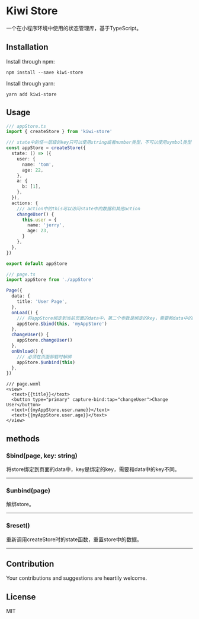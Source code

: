 # Kiwi Store

一个在小程序环境中使用的状态管理库，基于TypeScript。

## Installation

Install through npm:

```
npm install --save kiwi-store
```

Install through yarn:

```
yarn add kiwi-store
```

## Usage

```typescript
/// appStore.ts
import { createStore } from 'kiwi-store'

/// state中的任一层级的key只可以使用string或者number类型，不可以使用symbol类型
const appStore = createStore({
  state: () => ({
    user: {
      name: 'tom',
      age: 22,
    },
    a: {
      b: [1],
    },
  }),
  actions: {
    /// action中的this可以访问state中的数据和其他action
    changeUser() {
      this.user = {
        name: 'jerry',
        age: 23,
      }
    },
  },
})

export default appStore
```

```typescript
/// page.ts
import appStore from './appStore'

Page({
  data: {
    title: 'User Page',
  },
  onLoad() {
    /// 将appStore绑定到当前页面的data中，第二个参数是绑定的key，需要和data中的key不同
    appStore.$bind(this, 'myAppStore')
  },
  changeUser() {
    appStore.changeUser()
  },
  onUnload() {
    /// 必须在页面卸载时解绑
    appStore.$unbind(this)
  },
})
```

```vue
/// page.wxml
<view>
  <text>{{title}}</text>
  <button type="primary" capture-bind:tap="changeUser">Change User</button>
  <text>{{myAppStore.user.name}}</text>
  <text>{{myAppStore.user.age}}</text>
</view>
```

## methods

### $bind(page, key: string)

将store绑定到页面的data中，key是绑定的key，需要和data中的key不同。

---

### $unbind(page)

解绑store。

---

### $reset()

重新调用createStore时的state函数，重置store中的数据。

---

## Contribution

Your contributions and suggestions are heartily welcome.

## License

MIT

